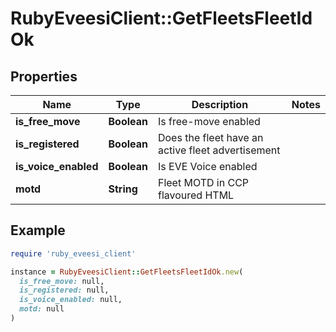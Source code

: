 # RubyEveesiClient::GetFleetsFleetIdOk

## Properties

| Name | Type | Description | Notes |
| ---- | ---- | ----------- | ----- |
| **is_free_move** | **Boolean** | Is free-move enabled |  |
| **is_registered** | **Boolean** | Does the fleet have an active fleet advertisement |  |
| **is_voice_enabled** | **Boolean** | Is EVE Voice enabled |  |
| **motd** | **String** | Fleet MOTD in CCP flavoured HTML |  |

## Example

```ruby
require 'ruby_eveesi_client'

instance = RubyEveesiClient::GetFleetsFleetIdOk.new(
  is_free_move: null,
  is_registered: null,
  is_voice_enabled: null,
  motd: null
)
```

